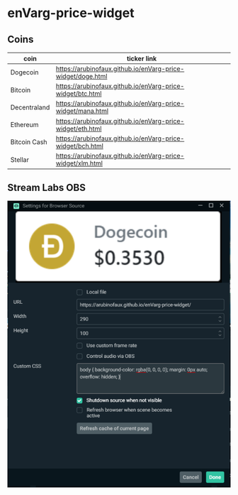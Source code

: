 # enVarg-price-widget

## Coins

coin | ticker link
------------ | -------------
Dogecoin | https://arubinofaux.github.io/enVarg-price-widget/doge.html
Bitcoin | https://arubinofaux.github.io/enVarg-price-widget/btc.html
Decentraland | https://arubinofaux.github.io/enVarg-price-widget/mana.html
Ethereum | https://arubinofaux.github.io/enVarg-price-widget/eth.html
Bitcoin Cash | https://arubinofaux.github.io/enVarg-price-widget/bch.html
Stellar | https://arubinofaux.github.io/enVarg-price-widget/xlm.html

## Stream Labs OBS
![](assets/img/obs.png)
